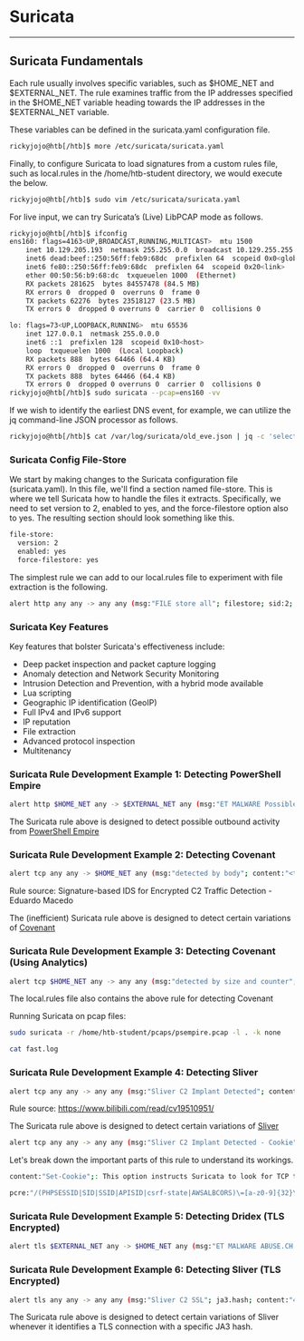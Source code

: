 
# Suricata 

---

## Suricata Fundamentals 


Each rule usually involves specific variables, such as $HOME_NET and $EXTERNAL_NET. The rule examines traffic from the IP addresses specified in the $HOME_NET variable heading towards the IP addresses in the $EXTERNAL_NET variable.

These variables can be defined in the suricata.yaml configuration file.

```bash 
rickyjojo@htb[/htb]$ more /etc/suricata/suricata.yaml
```

Finally, to configure Suricata to load signatures from a custom rules file, such as local.rules in the /home/htb-student directory, we would execute the below.

```bash 
rickyjojo@htb[/htb]$ sudo vim /etc/suricata/suricata.yaml
```

For live input, we can try Suricata’s (Live) LibPCAP mode as follows.

```bash 
rickyjojo@htb[/htb]$ ifconfig
ens160: flags=4163<UP,BROADCAST,RUNNING,MULTICAST>  mtu 1500
    inet 10.129.205.193  netmask 255.255.0.0  broadcast 10.129.255.255
    inet6 dead:beef::250:56ff:feb9:68dc  prefixlen 64  scopeid 0x0<global>
    inet6 fe80::250:56ff:feb9:68dc  prefixlen 64  scopeid 0x20<link>
    ether 00:50:56:b9:68:dc  txqueuelen 1000  (Ethernet)
    RX packets 281625  bytes 84557478 (84.5 MB)
    RX errors 0  dropped 0  overruns 0  frame 0
    TX packets 62276  bytes 23518127 (23.5 MB)
    TX errors 0  dropped 0 overruns 0  carrier 0  collisions 0

lo: flags=73<UP,LOOPBACK,RUNNING>  mtu 65536
    inet 127.0.0.1  netmask 255.0.0.0
    inet6 ::1  prefixlen 128  scopeid 0x10<host>
    loop  txqueuelen 1000  (Local Loopback)
    RX packets 888  bytes 64466 (64.4 KB)
    RX errors 0  dropped 0  overruns 0  frame 0
    TX packets 888  bytes 64466 (64.4 KB)
    TX errors 0  dropped 0 overruns 0  carrier 0  collisions 0
rickyjojo@htb[/htb]$ sudo suricata --pcap=ens160 -vv
```

If we wish to identify the earliest DNS event, for example, we can utilize the jq command-line JSON processor as follows.

```bash 
rickyjojo@htb[/htb]$ cat /var/log/suricata/old_eve.json | jq -c 'select(.event_type == "dn
```

### Suricata Config File-Store

We start by making changes to the Suricata configuration file (suricata.yaml). In this file, we'll find a section named file-store. This is where we tell Suricata how to handle the files it extracts. Specifically, we need to set version to 2, enabled to yes, and the force-filestore option also to yes. The resulting section should look something like this.

```bash 
file-store:
  version: 2
  enabled: yes
  force-filestore: yes
```

The simplest rule we can add to our local.rules file to experiment with file extraction is the following.
```bash 
alert http any any -> any any (msg:"FILE store all"; filestore; sid:2; rev:1;)
```

### Suricata Key Features

Key features that bolster Suricata's effectiveness include:

+ Deep packet inspection and packet capture logging
+ Anomaly detection and Network Security Monitoring
+ Intrusion Detection and Prevention, with a hybrid mode available
+ Lua scripting
+ Geographic IP identification (GeoIP)
+ Full IPv4 and IPv6 support
+ IP reputation
+ File extraction
+ Advanced protocol inspection
+ Multitenancy
  
### Suricata Rule Development Example 1: Detecting PowerShell Empire


```bash 
alert http $HOME_NET any -> $EXTERNAL_NET any (msg:"ET MALWARE Possible PowerShell Empire Activity Outbound"; flow:established,to_server; content:"GET"; http_method; content:"/"; http_uri; depth:1; pcre:"/^(?:login\/process|admin\/get|news)\.php$/RU"; content:"session="; http_cookie; pcre:"/^(?:[A-Z0-9+/]{4})*(?:[A-Z0-9+/]{2}==|[A-Z0-9+/]{3}=|[A-Z0-9+/]{4})$/CRi"; content:"Mozilla|2f|5.0|20 28|Windows|20|NT|20|6.1"; http_user_agent; http_start; content:".php|20|HTTP|2f|1.1|0d 0a|Cookie|3a 20|session="; fast_pattern; http_header_names; content:!"Referer"; content:!"Cache"; content:!"Accept"; sid:2027512; rev:1;)
```

The Suricata rule above is designed to detect possible outbound activity from [PowerShell Empire](https://github.com/EmpireProject/Empire)


### Suricata Rule Development Example 2: Detecting Covenant


```bash 
alert tcp any any -> $HOME_NET any (msg:"detected by body"; content:"<title>Hello World!</title>"; detection_filter: track by_src, count 4 , seconds 10; priority:1; sid:3000011;)
```

Rule source: Signature-based IDS for Encrypted C2 Traffic Detection - Eduardo Macedo

The (inefficient) Suricata rule above is designed to detect certain variations of [Covenant](https://github.com/cobbr/Covenant)


### Suricata Rule Development Example 3: Detecting Covenant (Using Analytics)

```bash 
alert tcp $HOME_NET any -> any any (msg:"detected by size and counter"; dsize:312; detection_filter: track by_src, count 3 , seconds 10; priority:1; sid:3000001;)
```

The local.rules file also contains the above rule for detecting Covenant


Running Suricata on pcap files:
```bash
sudo suricata -r /home/htb-student/pcaps/psempire.pcap -l . -k none

cat fast.log
```

### Suricata Rule Development Example 4: Detecting Sliver

```bash 
alert tcp any any -> any any (msg:"Sliver C2 Implant Detected"; content:"POST"; pcre:"/\/(php|api|upload|actions|rest|v1|oauth2callback|authenticate|oauth2|oauth|auth|database|db|namespaces)(.*?)((login|signin|api|samples|rpc|index|admin|register|sign-up)\.php)\?[a-z_]{1,2}=[a-z0-9]{1,10}/i"; sid:1000007; rev:1;)
```

Rule source: https://www.bilibili.com/read/cv19510951/

The Suricata rule above is designed to detect certain variations of [Sliver](https://github.com/BishopFox/sliver)


```bash 
alert tcp any any -> any any (msg:"Sliver C2 Implant Detected - Cookie"; content:"Set-Cookie"; pcre:"/(PHPSESSID|SID|SSID|APISID|csrf-state|AWSALBCORS)\=[a-z0-9]{32}\;/"; sid:1000003; rev:1;)
```
Let's break down the important parts of this rule to understand its workings.

```bash
content:"Set-Cookie";: This option instructs Suricata to look for TCP traffic containing the string Set-Cookie.

pcre:"/(PHPSESSID|SID|SSID|APISID|csrf-state|AWSALBCORS)\=[a-z0-9]{32}\;/";: This is a regular expression used to identify specific cookie-setting patterns in the traffic. It matches the Set-Cookie header when it's setting specific cookie names (PHPSESSID, SID, SSID, APISID, csrf-state, AWSALBCORS) with a value that's a 32-character alphanumeric string.
```


### Suricata Rule Development Example 5: Detecting Dridex (TLS Encrypted)

```bash
alert tls $EXTERNAL_NET any -> $HOME_NET any (msg:"ET MALWARE ABUSE.CH SSL Blacklist Malicious SSL certificate detected (Dridex)"; flow:established,from_server; content:"|16|"; content:"|0b|"; within:8; byte_test:3,<,1200,0,relative; content:"|03 02 01 02 02 09 00|"; fast_pattern; content:"|30 09 06 03 55 04 06 13 02|"; distance:0; pcre:"/^[A-Z]{2}/R"; content:"|55 04 07|"; distance:0; content:"|55 04 0a|"; distance:0; pcre:"/^.{2}[A-Z][a-z]{3,}\s(?:[A-Z][a-z]{3,}\s)?(?:[A-Z](?:[A-Za-z]{0,4}?[A-Z]|(?:\.[A-Za-z]){1,3})|[A-Z]?[a-z]+|[a-z](?:\.[A-Za-z]){1,3})\.?[01]/Rs"; content:"|55 04 03|"; distance:0; byte_test:1,>,13,1,relative; content:!"www."; distance:2; within:4; pcre:"/^.{2}(?P<CN>(?:(?:\d?[A-Z]?|[A-Z]?\d?)(?:[a-z]{3,20}|[a-z]{3,6}[0-9_][a-z]{3,6})\.){0,2}?(?:\d?[A-Z]?|[A-Z]?\d?)[a-z]{3,}(?:[0-9_-][a-z]{3,})?\.(?!com|org|net|tv)[a-z]{2,9})[01].*?(?P=CN)[01]/Rs"; content:!"|2a 86 48 86 f7 0d 01 09 01|"; content:!"GoDaddy"; sid:2023476; rev:5;)
```

### Suricata Rule Development Example 6: Detecting Sliver (TLS Encrypted)

```bash
alert tls any any -> any any (msg:"Sliver C2 SSL"; ja3.hash; content:"473cd7cb9faa642487833865d516e578"; sid:1002; rev:1;)
```

The Suricata rule above is designed to detect certain variations of Sliver whenever it identifies a TLS connection with a specific JA3 hash.











